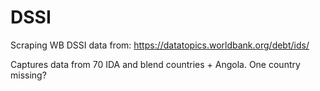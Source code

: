 # DSSI
Scraping WB DSSI data from:
https://datatopics.worldbank.org/debt/ids/

Captures data from 70 IDA and blend countries + Angola. One country missing?


